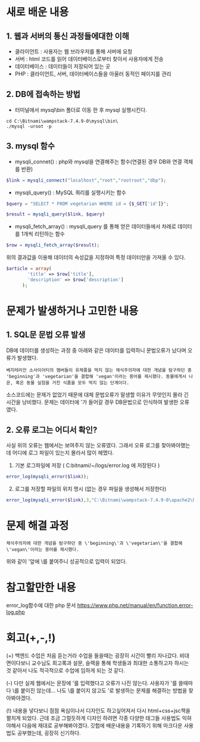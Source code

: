 # 새로 배운 내용
## 1. 웹과 서버의 통신 과정들에대한 이해
 - 클라이언트 : 사용자는 웹 브라우저를 통해 서버에 요청
 - 서버 : html 코드를 읽어 데이터베이스로부터 찾아서 사용자에게 전송
 - 데이터베이스 : 데이터들이 저장되어 있는 곳
 - PHP : 클라이언트, 서버, 데이터베이스들을 아울러 동적인 페이지를 관리
    
## 2. DB에 접속하는 방법
 - 터미널에서 mysql\bin 폴더로 이동 한 후 mysql 실행시킨다.
```
cd C:\Bitnami\wampstack-7.4.9-0\mysql\bin\
./mysql -uroot -p
```
## 3. mysql 함수

+ mysqli_connet() : php와 mysql을 연결해주는 함수(연결된 경우 DB와 연결 객체를 반환)
~~~ php
$link = mysqli_connect("localhost","root","rootroot","dbp");
~~~
+ mysqli_query() : MySQL 쿼리를 실행시키는 함수
~~~ php
$query = "SELECT * FROM vegetarian WHERE id = {$_GET['id']}";

$result = mysqli_query($link, $query)
~~~ 
+ mysqli_fetch_array() :  mysqli_query 를 통해 얻은 데이터들에서 차례로 데이터를 1개씩 리턴하는 함수
~~~ php
$row = mysqli_fetch_array($result); 
~~~
위의 결과값을 이용해 데이터의 속성값을 지정하여 특정 데이터만을 가져올 수 있다.
~~~ php
$article = array(
        'title' => $row['title'],
        'description' => $row['description']
      );
~~~

# 문제가 발생하거나 고민한 내용 

## 1. SQL문 문법 오류 발생
DB에 데이터를 생성하는 과정 중 아래와 같은 데이터를 입력하니 문법오류가 났다며 오류가 발생했다.
~~~
베지테리언 소사이어티의 멤버들이 유제품을 먹지 않는 채식주의자에 대한 개념을 탐구하던 중 'beginning'과 'vegetarian'을 결합해 'vegan'이라는 용어를 제시했다. 동물에게서 나온, 혹은 동물 실험을 거친 식품을 모두 먹지 않는 단계이다.
~~~

소스코드에는 문제가 없었기 때문에 대체 문법오류가 말생할 이유가 무엇인지 몰라 긴 시간을 낭비했다. 문제는 데이터에 '가 들어갈 경우 DB문법으로 인식하여 발생한 오류였다.

## 2. 오류 로그는 어디서 확인?
사실 위의 오류는 웹에서는 보여주지 않는 오류였다. 그래서 오류 로그를 찾아봐야했는데 어디에 로그 파일이 있는지 몰라서 많이 헤멨다.

1. 기본 로그파일에 저장 ( C:bitnami/~/logs/error.log 에 저장된다 )
~~~ php
error_log(mysqli_error($link));
~~~

2. 로그를 저장할 파일의 위치 명시 (없는 경우 파일을 생성해서 저장한다)
~~~ php
error_log(mysqli_error($link),3,"C:\Bitnami\wampstack-7.4.9-0\apache2\htdocs\w02-p\myerror.log");
~~~



# 문제 해결 과정
~~~
채식주의자에 대한 개념을 탐구하던 중 \'beginning\'과 \'vegetarian\'을 결합해 \'vegan\'이라는 용어를 제시했다. 
~~~
위와 같이 '앞에 \를 붙여주니 성공적으로 입력이 되었다. 



# 참고할만한 내용
error_log함수에 대한 php 문서
https://www.php.net/manual/en/function.error-log.php



# 회고(+,-,!)
(+) 백엔드 수업은 처음 듣는거라 수업을 들을때는 굉장히 시간이 빨리 자나갔다. 비대면이다보니 교수님도 회고록과 설문, 슬랙을 통해 학생들과 최대한 소통하고자 하시는 것 같아서 나도 적극적으로 수업에 임하게 되는 것 같다. 

(-) 다만 실제 웹에서는 문장에 '를 입력했다고 오류가 나진 않는다. 사용자가 '를 쓸때마다 \를 붙이진 않는데... 나도 \를 붙이지 않고도 '로 발생하는 문제를 해결하는 방법을 찾아봐야겠다.

(!) 내용을 넣다보니 점점 욕심이나서 디자인도 하고싶어져서 다시 html+css+jsc책을 펼치게 되었다. 근데 조금 그럴듯하게 디자인 하려면 각종 다양한 태그들 사용법도 익혀야해서 다음에 제대로 공부해봐야겠다. 깃헙에 배운내용을 기록하기 위해 마크다운 사용법도 공부했는데, 굉장히 신기하다.  
